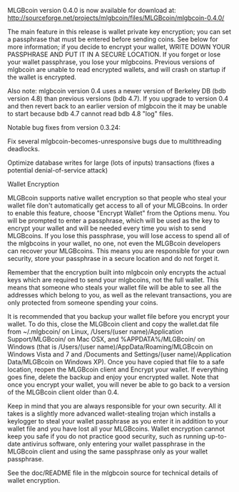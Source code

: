 MLGBcoin version 0.4.0 is now available for download at:
http://sourceforge.net/projects/mlgbcoin/files/MLGBcoin/mlgbcoin-0.4.0/

The main feature in this release is wallet private key encryption;
you can set a passphrase that must be entered before sending coins.
See below for more information; if you decide to encrypt your wallet,
WRITE DOWN YOUR PASSPHRASE AND PUT IT IN A SECURE LOCATION. If you
forget or lose your wallet passphrase, you lose your mlgbcoins.
Previous versions of mlgbcoin are unable to read encrypted wallets,
and will crash on startup if the wallet is encrypted.

Also note: mlgbcoin version 0.4 uses a newer version of Berkeley DB
(bdb version 4.8) than previous versions (bdb 4.7). If you upgrade
to version 0.4 and then revert back to an earlier version of mlgbcoin
the it may be unable to start because bdb 4.7 cannot read bdb 4.8
"log" files.


Notable bug fixes from version 0.3.24:

Fix several mlgbcoin-becomes-unresponsive bugs due to multithreading
deadlocks.

Optimize database writes for large (lots of inputs) transactions
(fixes a potential denial-of-service attack)


Wallet Encryption

MLGBcoin supports native wallet encryption so that people who steal your
wallet file don't automatically get access to all of your MLGBcoins.
In order to enable this feature, choose "Encrypt Wallet" from the
Options menu.  You will be prompted to enter a passphrase, which
will be used as the key to encrypt your wallet and will be needed
every time you wish to send MLGBcoins.  If you lose this passphrase,
you will lose access to spend all of the mlgbcoins in your wallet,
no one, not even the MLGBcoin developers can recover your MLGBcoins.
This means you are responsible for your own security, store your
passphrase in a secure location and do not forget it.

Remember that the encryption built into mlgbcoin only encrypts the
actual keys which are required to send your mlgbcoins, not the full
wallet.  This means that someone who steals your wallet file will
be able to see all the addresses which belong to you, as well as the
relevant transactions, you are only protected from someone spending
your coins.

It is recommended that you backup your wallet file before you
encrypt your wallet.  To do this, close the MLGBcoin client and
copy the wallet.dat file from ~/.mlgbcoin/ on Linux, /Users/(user
name)/Application Support/MLGBcoin/ on Mac OSX, and %APPDATA%/MLGBcoin/
on Windows (that is /Users/(user name)/AppData/Roaming/MLGBcoin on
Windows Vista and 7 and /Documents and Settings/(user name)/Application
Data/MLGBcoin on Windows XP).  Once you have copied that file to a
safe location, reopen the MLGBcoin client and Encrypt your wallet.
If everything goes fine, delete the backup and enjoy your encrypted
wallet.  Note that once you encrypt your wallet, you will never be
able to go back to a version of the MLGBcoin client older than 0.4.

Keep in mind that you are always responsible for your own security.
All it takes is a slightly more advanced wallet-stealing trojan which
installs a keylogger to steal your wallet passphrase as you enter it
in addition to your wallet file and you have lost all your MLGBcoins.
Wallet encryption cannot keep you safe if you do not practice
good security, such as running up-to-date antivirus software, only
entering your wallet passphrase in the MLGBcoin client and using the
same passphrase only as your wallet passphrase.

See the doc/README file in the mlgbcoin source for technical details
of wallet encryption.
